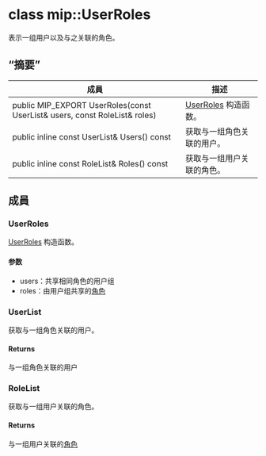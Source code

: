 # <a name="class-mipuserroles"></a>class mip::UserRoles 
表示一组用户以及与之关联的角色。
  
## <a name="summary"></a>“摘要”
 成員                        | 描述                                
--------------------------------|---------------------------------------------
public MIP_EXPORT UserRoles(const UserList& users, const RoleList& roles)  |  [UserRoles](#classmip_1_1_user_roles) 构造函数。
public inline const UserList& Users() const  |  获取与一组角色关联的用户。
public inline const RoleList& Roles() const  |  获取与一组用户关联的角色。
  
## <a name="members"></a>成員
  
### <a name="userroles"></a>UserRoles
[UserRoles](#classmip_1_1_user_roles) 构造函数。
  
#### <a name="parameters"></a>参数
* users：共享相同角色的用户组 
* roles：由用户组共享的[角色](#classmip_1_1_roles)
  
### <a name="userlist"></a>UserList
获取与一组角色关联的用户。
  
#### <a name="returns"></a>Returns
与一组角色关联的用户
  
### <a name="rolelist"></a>RoleList
获取与一组用户关联的角色。
  
#### <a name="returns"></a>Returns
与一组用户关联的[角色](#classmip_1_1_roles)